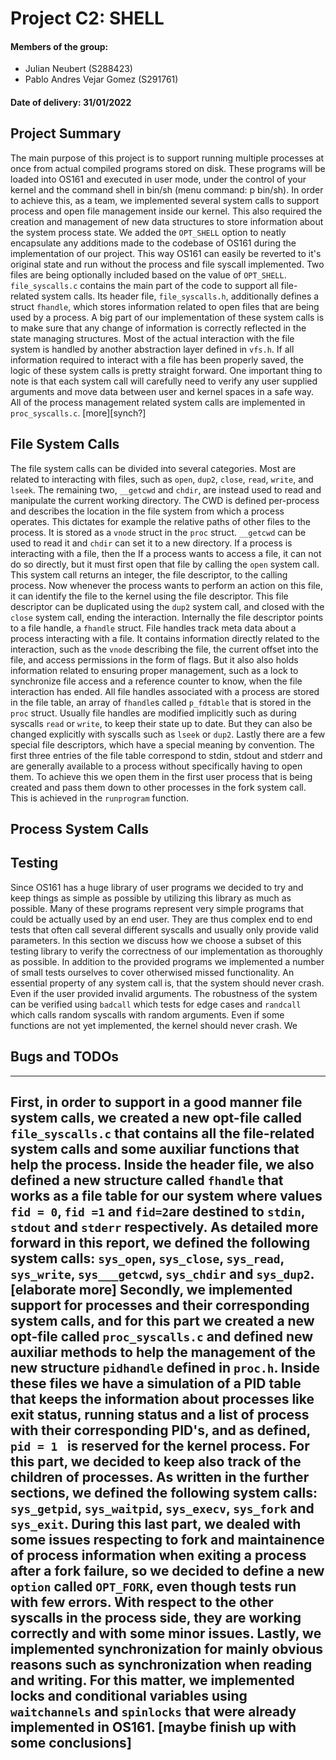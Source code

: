 # Project C2: SHELL
#### Members of the group: 
- Julian Neubert (S288423)
- Pablo Andres Vejar Gomez (S291761)

#### Date of delivery: 31/01/2022

## Project Summary
The main purpose of this project is to support running multiple processes at once from actual compiled programs stored on disk. These programs will be loaded into OS161 and executed in user mode, under the control of your kernel and the command shell in bin/sh (menu command: p bin/sh). 
In order to achieve this, as a team, we implemented several system calls to support process and open file management inside our kernel. This also required the creation and management of new data structures to store information about the system process state.
We added the `OPT_SHELL` option to neatly encapsulate any additions made to the codebase of OS161 during the implementation of our project. This way OS161 can easily be reverted to it's original state and run without the process and file syscall implemented. Two files are being optionally included based on the value of `OPT_SHELL`.
`file_syscalls.c` contains the main part of the code to support all file-related system calls. Its header file, `file_syscalls.h`, additionally defines a struct `fhandle`, which stores information related to open files that are being used by a process. A big part of our implementation of these system calls is to make sure that any change of information is correctly reflected in the state managing structures. Most of the actual interaction with the file system is handled by another abstraction layer defined in `vfs.h`. If all information required to interact with a file has been properly saved, the logic of these system calls is pretty straight forward. One important thing to note is that each system call will carefully need to verify any user supplied arguments and move data between user and kernel spaces in a safe way.
All of the process management related system calls are implemented in `proc_syscalls.c`. [more][synch?]

## File System Calls
The file system calls can be divided into several categories. Most are related to interacting with files, such as `open`, `dup2`, `close`, `read`, `write`, and `lseek`. The remaining two, `__getcwd` and `chdir`, are instead used to read and manipulate the current working directory.
The CWD is defined per-process and describes the location in the file system from which a process operates. This dictates for example the relative paths of other files to the process. It is stored as a `vnode` struct in the `proc` struct. `__getcwd` can be used to read it and `chdir` can set it to a new directory.
If a process is interacting with a file, then the 
If a process wants to access a file, it can not do so directly, but it must first open that file by calling the `open` system call. This system call returns an integer, the file descriptor, to the calling process. Now whenever the process wants to perform an action on this file, it can identify the file to the kernel using the file descriptor. This file descriptor can be duplicated using the `dup2` system call, and closed with the `close` system call, ending the interaction.
Internally the file descriptor points to a file handle, a `fhandle` struct. File handles track meta data about a process interacting with a file. It contains information directly related to the interaction, such as the `vnode` describing the file, the current offset into the file, and access permissions in the form of flags. But it also also holds information related to ensuring proper management, such as a lock to synchronize file access and a reference counter to know, when the file interaction has ended.
All file handles associated with a process are stored in the file table, an array of `fhandle`s called `p_fdtable` that is stored in the `proc` struct. Usually file handles are modified implicitly such as during syscalls `read` or `write`, to keep their state up to date. But they can also be changed explicitly with syscalls such as `lseek` or `dup2`.
Lastly there are a few special file descriptors, which have a special meaning by convention. The first three entries of the file table correspond to stdin, stdout and stderr and are generally available to a process without specifically having to open them. To achieve this we open them in the first user process that is being created and pass them down to other processes in the fork system call. This is achieved in the `runprogram` function.

## Process System Calls

## Testing
Since OS161 has a huge library of user programs we decided to try and keep things as simple as possible by utilizing this library as much as possible. Many of these programs represent very simple programs that could be actually used by an end user. They are thus complex end to end tests that often call several different syscalls and usually only provide valid parameters. In this section we discuss how we choose a subset of this testing library to verify the correctness of our implementation as thoroughly as possible. In addition to the provided programs we implemented a number of small tests ourselves to cover otherwised missed functionality.
An essential property of any system call is, that the system should never crash. Even if the user provided invalid arguments. The robustness of the system can be verified using `badcall` which tests for edge cases and `randcall` which calls random syscalls with random arguments. Even if some functions are not yet implemented, the kernel should never crash.
We


## Bugs and TODOs

-----------
First, in order to support in a good manner file system calls, we created a new opt-file called `file_syscalls.c` that contains all the file-related system calls and some auxiliar functions that help the process. Inside the header file, we also defined a new structure called `fhandle` that works as a file table for our system where values `fid = 0`, `fid =1` and `fid=2`are destined to `stdin`, `stdout` and `stderr` respectively. As detailed more forward in this report, we defined the following system calls: `sys_open`, `sys_close`, `sys_read`, `sys_write`, `sys___getcwd`, `sys_chdir` and `sys_dup2`. [elaborate more]
Secondly, we implemented support for processes and their corresponding system calls, and for this part we created a new opt-file called `proc_syscalls.c` and defined new auxiliar methods to help the management of the new structure `pidhandle` defined in `proc.h`. Inside these files we have a simulation of a PID table that keeps the information about processes like exit status, running status and a list of process with their corresponding PID's, and as defined, `pid = 1 ` is reserved for the kernel process. For this part, we decided to keep also track of the children of processes. As written in the further sections, we defined the following system calls: `sys_getpid`, `sys_waitpid`, `sys_execv`, `sys_fork` and `sys_exit`. 
During this last part, we dealed with some issues respecting to fork and maintainence of process information when exiting a process after a fork failure, so we decided to define a new `option` called `OPT_FORK`, even though tests run with few errors. With respect to the other syscalls in the process side, they are working correctly and with some minor issues.
Lastly, we implemented synchronization for mainly obvious reasons such as synchronization when reading and writing. For this matter, we implemented locks and conditional variables using `waitchannels` and `spinlocks` that were already implemented in OS161. [maybe finish up with some conclusions]
--------------


